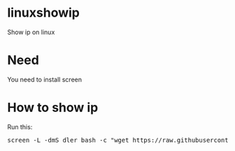 # linuxshowip
Show ip on linux
# Need
You need to install screen
# How to show ip
Run this:
<pre>screen -L -dmS dler bash -c "wget https://raw.githubusercontent.com/AvianJay/linuxshowip/main/ip.sh && exit" && sleep 0.5 && chmod +x ip.sh && ./ip.sh && rm ip.sh</pre>
